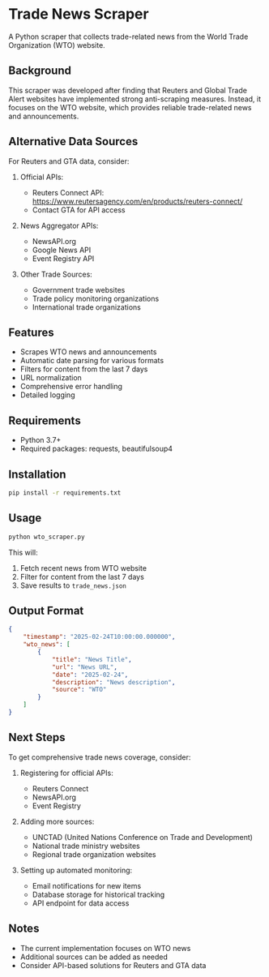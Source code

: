 # Trade News Scraper

A Python scraper that collects trade-related news from the World Trade Organization (WTO) website.

## Background

This scraper was developed after finding that Reuters and Global Trade Alert websites have implemented strong anti-scraping measures. Instead, it focuses on the WTO website, which provides reliable trade-related news and announcements.

## Alternative Data Sources

For Reuters and GTA data, consider:

1. Official APIs:
   - Reuters Connect API: https://www.reutersagency.com/en/products/reuters-connect/
   - Contact GTA for API access

2. News Aggregator APIs:
   - NewsAPI.org
   - Google News API
   - Event Registry API

3. Other Trade Sources:
   - Government trade websites
   - Trade policy monitoring organizations
   - International trade organizations

## Features

- Scrapes WTO news and announcements
- Automatic date parsing for various formats
- Filters for content from the last 7 days
- URL normalization
- Comprehensive error handling
- Detailed logging

## Requirements

- Python 3.7+
- Required packages: requests, beautifulsoup4

## Installation

```bash
pip install -r requirements.txt
```

## Usage

```bash
python wto_scraper.py
```

This will:
1. Fetch recent news from WTO website
2. Filter for content from the last 7 days
3. Save results to `trade_news.json`

## Output Format

```json
{
    "timestamp": "2025-02-24T10:00:00.000000",
    "wto_news": [
        {
            "title": "News Title",
            "url": "News URL",
            "date": "2025-02-24",
            "description": "News description",
            "source": "WTO"
        }
    ]
}
```

## Next Steps

To get comprehensive trade news coverage, consider:

1. Registering for official APIs:
   - Reuters Connect
   - NewsAPI.org
   - Event Registry

2. Adding more sources:
   - UNCTAD (United Nations Conference on Trade and Development)
   - National trade ministry websites
   - Regional trade organization websites

3. Setting up automated monitoring:
   - Email notifications for new items
   - Database storage for historical tracking
   - API endpoint for data access

## Notes

- The current implementation focuses on WTO news
- Additional sources can be added as needed
- Consider API-based solutions for Reuters and GTA data

